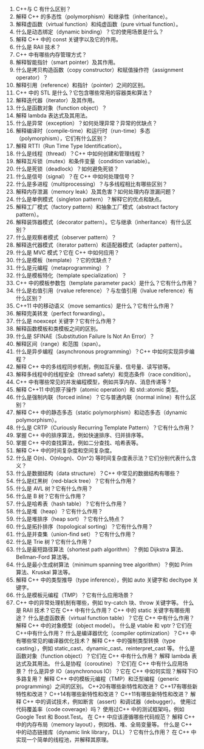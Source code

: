 1. C++与 C 有什么区别？
2. 解释 C++ 的多态性（polymorphism）和继承性（inheritance）。
3. 解释虚函数（virtual function）和纯虚函数（pure virtual function）。
4. 什么是动态绑定（dynamic binding）？它的使用场景是什么？
5. 解释 C++ 中的 const 关键字以及它的作用。
6. 什么是 RAII 技术？
7. C++ 中有哪些内存管理方式？
8. 解释智能指针（smart pointer）及其作用。
9. 什么是拷贝构造函数（copy constructor）和赋值操作符（assignment operator）？
10. 解释引用（reference）和指针（pointer）之间的区别。
11. C++ 中的 STL 是什么？它包含哪些常用的容器类和算法？
12. 解释迭代器（iterator）及其作用。
13. 什么是函数对象（function object）？
14. 解释 lambda 表达式及其用法。
15. 什么是异常（exception）？如何处理异常？异常的优缺点？
16. 解释编译时（compile-time）和运行时（run-time）多态（polymorphism），它们有什么区别？
17. 解释 RTTI（Run Time Type Identification）。
18. 什么是线程（thread）？C++ 中如何创建和管理线程？
19. 解释互斥锁（mutex）和条件变量（condition variable）。
20. 什么是死锁（deadlock）？如何避免死锁？
21. 什么是信号（signal）？在 C++ 中如何处理信号？
22. 什么是多进程（multiprocessing）？与多线程相比有哪些区别？
23. 解释内存泄漏（memory leak）及其危害？如何处理内存泄漏问题？
24. 什么是单例模式（singleton pattern）？解释它的优点和缺点。
25. 解释工厂模式（factory pattern）和抽象工厂模式（abstract factory pattern）。
26. 解释装饰器模式（decorator pattern）。它与继承（inheritance）有什么区别？
27. 什么是观察者模式（observer pattern）？
28. 解释迭代器模式（iterator pattern）和适配器模式（adapter pattern）。
29. 什么是 MVC 模式？它在 C++ 中如何应用？
30. 什么是模板（template）？它的优缺点？
31. 什么是元编程（metaprogramming）？
32. 什么是模板特化（template specialization）？
33. C++ 中的模板参数包（template parameter pack）是什么？它有什么作用？
34. 什么是右值引用（rvalue reference）？与左值引用（lvalue reference）有什么区别？
35. C++11 中的移动语义（move semantics）是什么？它有什么作用？
36. 解释完美转发（perfect forwarding）。
37. 什么是 noexcept 关键字？它有什么作用？
38. 解释函数模板和类模板之间的区别。
39. 什么是 SFINAE（Substitution Failure Is Not An Error）？
40. 解释区间（range）和范围（span）。
41. 什么是异步编程（asynchronous programming）？C++ 中如何实现异步编程？
42. 解释 C++ 中的多线程同步机制，例如互斥量、信号量、读写锁等。
43. 解释多线程中的线程安全（thread safety）和竞态条件（race condition）。
44. C++ 中有哪些常见的并发编程模型，例如共享内存、消息传递等？
45. 解释 C++11 中的原子操作（atomic operation）和 std::atomic 类型。
46. 什么是强制内联（forced inline）？它与普通内联（normal inline）有什么区别？
47. 解释 C++ 中的静态多态（static polymorphism）和动态多态（dynamic polymorphism）。
48. 什么是 CRTP（Curiously Recurring Template Pattern）？它有什么作用？
49. 掌握 C++ 中的排序算法，例如快速排序、归并排序等。
50. 掌握 C++ 中的查找算法，例如二分查找、哈希表等。
51. 解释 C++ 中的时间复杂度和空间复杂度。
52. 什么是 O(n)、O(nlogn)、O(n^2) 等时间复杂度表示法？它们分别代表什么含义？
53. 什么是数据结构（data structure）？C++ 中常见的数据结构有哪些？
54. 什么是红黑树（red-black tree）？它有什么作用？
55. 什么是 AVL 树？它有什么作用？
56. 什么是 B 树？它有什么作用？
57. 什么是哈希表（hash table）？它有什么作用？
58. 什么是堆（heap）？它有什么作用？
59. 什么是堆排序（heap sort）？它有什么特点？
60. 什么是拓扑排序（topological sorting）？它有什么作用？
61. 什么是并查集（union-find set）？它有什么作用？
62. 什么是 Trie 树？它有什么作用？
63. 什么是最短路径算法（shortest path algorithm）？例如 Dijkstra 算法、Bellman-Ford 算法等。
64. 什么是最小生成树算法（minimum spanning tree algorithm）？例如 Prim 算法、Kruskal 算法等。
65. 解释 C++ 中的类型推导（type inference），例如 auto 关键字和 decltype 关键字。
66. 什么是模板元编程（TMP）？它有什么应用场景？
67. C++ 中的异常处理机制有哪些，例如 try-catch 块、throw 关键字等。
什么是 RAII 技术？它在 C++ 中有什么作用？
C++ 中的 static 关键字有哪些用途？
什么是虚函数表（virtual function table）？它在 C++ 中有什么作用？
解释 C++ 中的对象模型（object model）。
什么是 vtable 和 vptr？它们在 C++中有什么作用？
什么是编译器优化（compiler optimization）？C++ 中有哪些常见的编译器优化技术？
解释 C++ 中的强制类型转换（type casting），例如 static_cast、dynamic_cast、reinterpret_cast 等。
什么是函数对象（function object）？它们在 C++ 中有什么作用？
解释 lambda 表达式及其用法。
什么是协程（coroutine）？它们在 C++ 中有什么应用场景？
什么是异步 IO（asynchronous IO）？它在 C++ 中如何实现？解释下IO多路复用？
解释 C++ 中的模板元编程（TMP）和泛型编程（generic programming）之间的区别。
C++20有哪些新特性和改进？
C++17有哪些新特性和改进？
C++14有哪些新特性和改进？
C++11有哪些新特性和改进？
解释 C++ 中的调试技术，例如断言（assert）和调试器（debugger）。
使用过代码覆盖率（code coverage）吗？
使用过C++ 中的测试框架吗，例如 Google Test 和 Boost.Test。
在 C++ 中应该遵循哪些代码规范？
解释 C++ 中的内存布局（memory layout），例如栈、堆、全局变量等。
什么是 C++ 中的动态链接库（dynamic link library，DLL）？它有什么作用？
在 C++ 中实现一个简单的线程池，并解释其原理。